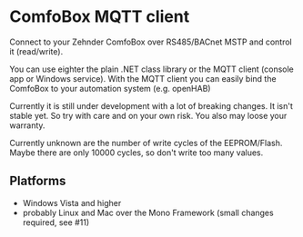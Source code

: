# ComfoBox MQTT client

Connect to your Zehnder ComfoBox over RS485/BACnet MSTP and control it (read/write).

You can use eighter the plain .NET class library or the MQTT client (console app or Windows service). With the MQTT client you can easily bind the ComfoBox to your automation system (e.g. openHAB)

Currently it is still under development with a lot of breaking changes. It isn't stable yet. So try with care and on your own risk. You also may loose your warranty.

Currently unknown are the number of write cycles of the EEPROM/Flash. Maybe there are only 10000 cycles, so don't write too many values.

Platforms
---------
* Windows Vista and higher
* probably Linux and Mac over the Mono Framework (small changes required, see #11)


